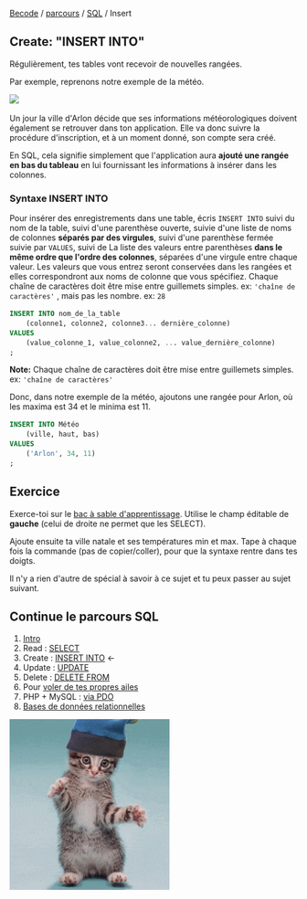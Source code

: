 [Becode](../../../) / [parcours](../../) / [SQL](../) / Insert

## Create: "INSERT INTO"

Régulièrement, tes tables vont recevoir de nouvelles rangées.   

Par exemple, reprenons notre exemple de la météo.

![](https://www.dropbox.com/s/oagxviyi5aq7f2w/exemple-table.png?dl=1)

Un jour la ville d'Arlon décide que ses informations météorologiques doivent également se retrouver dans ton application. Elle va donc suivre la procédure d'inscription, et à un moment donné, son compte sera créé.

En SQL, cela signifie simplement que l'application aura **ajouté une rangée en bas du tableau** en lui fournissant les informations à insérer dans les colonnes.  

### Syntaxe INSERT INTO
Pour insérer des enregistrements dans une table, écris `INSERT INTO` suivi du nom de la table, suivi d'une parenthèse ouverte, suivie d'une liste de noms de colonnes **séparés par des virgules**, suivi d'une parenthèse fermée suivie par `VALUES`, suivi de La liste des valeurs entre parenthèses **dans le même ordre que l'ordre des colonnes**, séparées d'une virgule entre chaque valeur. Les valeurs que vous entrez seront conservées dans les rangées et elles correspondront aux noms de colonne que vous spécifiez. Chaque chaîne de caractères doit être mise entre guillemets simples. ex: `'chaîne de caractères'` , mais pas les nombre. ex: `28`

```sql
INSERT INTO nom_de_la_table
	(colonne1, colonne2, colonne3... dernière_colonne)
VALUES
	(value_colonne_1, value_colonne2, ... value_dernière_colonne)
;
```
**Note:** Chaque chaîne de caractères doit être mise entre guillemets simples. ex: `'chaîne de caractères'`  

Donc, dans notre exemple de la météo, ajoutons une rangée pour Arlon, où les maxima est 34 et le minima est 11.  

```sql
INSERT INTO Météo
    (ville, haut, bas)
VALUES
    ('Arlon', 34, 11)
;
```

## Exercice
Exerce-toi sur le [bac à sable d'apprentissage](http://sqlfiddle.com/#!9/6ddfd/2). Utilise le champ éditable de **gauche** (celui de droite ne permet que les SELECT).

Ajoute ensuite ta ville natale et ses températures min et max. Tape à chaque fois la commande (pas de copier/coller), pour que la syntaxe rentre dans tes doigts.

Il n'y a rien d'autre de spécial à savoir à ce sujet et tu peux passer au sujet suivant.


## Continue le parcours SQL
1. [Intro](./intro.md)     
1. Read : [SELECT](./1.select.md)  
1. Create : [INSERT INTO](./2.insert.md)    ←
1. Update : [UPDATE](./3.update.md)
1. Delete : [DELETE FROM](./4.delete.md)
1. Pour [voler de tes propres ailes](./5.moveon.md)
1. PHP + MySQL  : [via PDO](./6.pdo.md)
1. [Bases de données relationnelles](./7.relational-db.md)

![](./assets/dancingcat2.gif)
